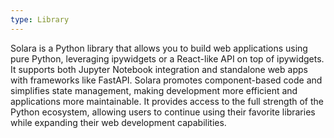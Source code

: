 ```yaml
---
type: Library
---
```


Solara is a Python library that allows you to build web applications using pure Python, leveraging ipywidgets or a React-like API on top of ipywidgets. It supports both Jupyter Notebook integration and standalone web apps with frameworks like FastAPI. Solara promotes component-based code and simplifies state management, making development more efficient and applications more maintainable. It provides access to the full strength of the Python ecosystem, allowing users to continue using their favorite libraries while expanding their web development capabilities.